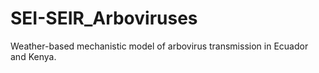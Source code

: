 # SEI-SEIR_Arboviruses
Weather-based mechanistic model of arbovirus transmission in Ecuador and Kenya.
